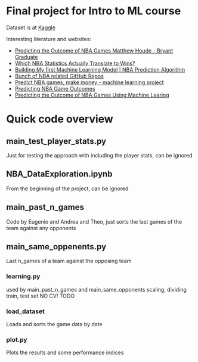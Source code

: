 # Final project for Intro to ML course

Dataset is at [Kaggle](https://www.kaggle.com/datasets/nathanlauga/nba-games)

Interesting literature and websites:

 - [Predicting the Outcome of NBA Games Matthew Houde - Bryant Graduate](https://digitalcommons.bryant.edu/cgi/viewcontent.cgi?article=1000&context=honors_data_science)
 - [Which NBA Statistics Actually Translate to Wins?](https://watchstadium.com/which-nba-statistics-actually-translate-to-wins-07-13-2019/)
 - [Building My first Machine Learning Model | NBA Prediction Algorithm](https://towardsdatascience.com/building-my-first-machine-learning-model-nba-prediction-algorithm-dee5c5bc4cc1)
 - [Bunch of NBA related GitHub Repos](https://github.com/topics/nba-prediction)
 - [Predict NBA games, make money - machine learning project](https://towardsdatascience.com/predict-nba-games-make-money-machine-learning-project-b222b33f70a3)
 - [Predicting NBA Game Outcomes](https://cs229.stanford.edu/proj2017/final-reports/5231214.pdf)
 - [Predicting the Outcome of NBA Games Using Machine Learing](https://medium.com/nerd-for-tech/predicting-the-outcome-of-nba-games-using-machine-learning-676a62549040)

# Quick code overview
## main_test_player_stats.py
Just for testing the approach with including the player stats, can be ignored

## NBA_DataExploration.ipynb
From the beginning of the project, can be ignored

## main_past_n_games
Code by Eugenio and Andrea and Theo, just sorts the last games of the team against any opponents

## main_same_oppenents.py
Last n_games of a team against the opposing team

### learning.py
used by main_past_n_games and main_same_opponents
scaling, dividing train, test set
NO CV! TODO

### load_dataset
Loads and sorts the game data by date

### plot.py
Plots the results and some performance indices